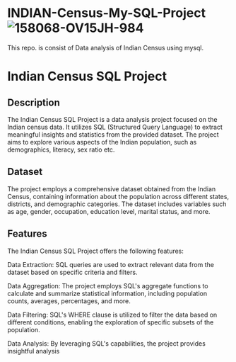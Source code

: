 # INDIAN-Census-My-SQL-Project![158068-OV15JH-984](https://github.com/RishabhMankar30/INDIAN-Census-My-SQL-Project/assets/102735188/4b10fab8-daf6-4cfa-a1bc-571caebd9f0e)

This repo. is consist of Data analysis of Indian Census using mysql.
# Indian Census SQL Project 
## Description
The Indian Census SQL Project is a data analysis project focused on the Indian census data. It utilizes SQL (Structured Query Language) to extract meaningful insights and statistics from the provided dataset. The project aims to explore various aspects of the Indian population, such as demographics, literacy, sex ratio etc.

## Dataset
The project employs a comprehensive dataset obtained from the Indian Census, containing information about the population across different states, districts, and demographic categories. The dataset includes variables such as age, gender, occupation, education level, marital status, and more.

## Features
The Indian Census SQL Project offers the following features:

Data Extraction: SQL queries are used to extract relevant data from the dataset based on specific criteria and filters.

Data Aggregation: The project employs SQL's aggregate functions to calculate and summarize statistical information, including population counts, averages, percentages, and more.

Data Filtering: SQL's WHERE clause is utilized to filter the data based on different conditions, enabling the exploration of specific subsets of the population.

Data Analysis: By leveraging SQL's capabilities, the project provides insightful analysis
